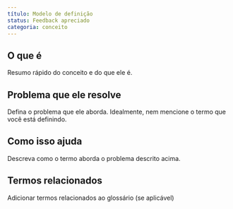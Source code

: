 ```yaml
---
título: Modelo de definição
status: Feedback apreciado
categoria: conceito
---
```


## O que é

Resumo rápido do conceito e do que ele é.

## Problema que ele resolve

Defina o problema que ele aborda. Idealmente, nem mencione o termo que você está definindo. 

## Como isso ajuda

Descreva como o termo aborda o problema descrito acima.

## Termos relacionados

Adicionar termos relacionados ao glossário (se aplicável)
